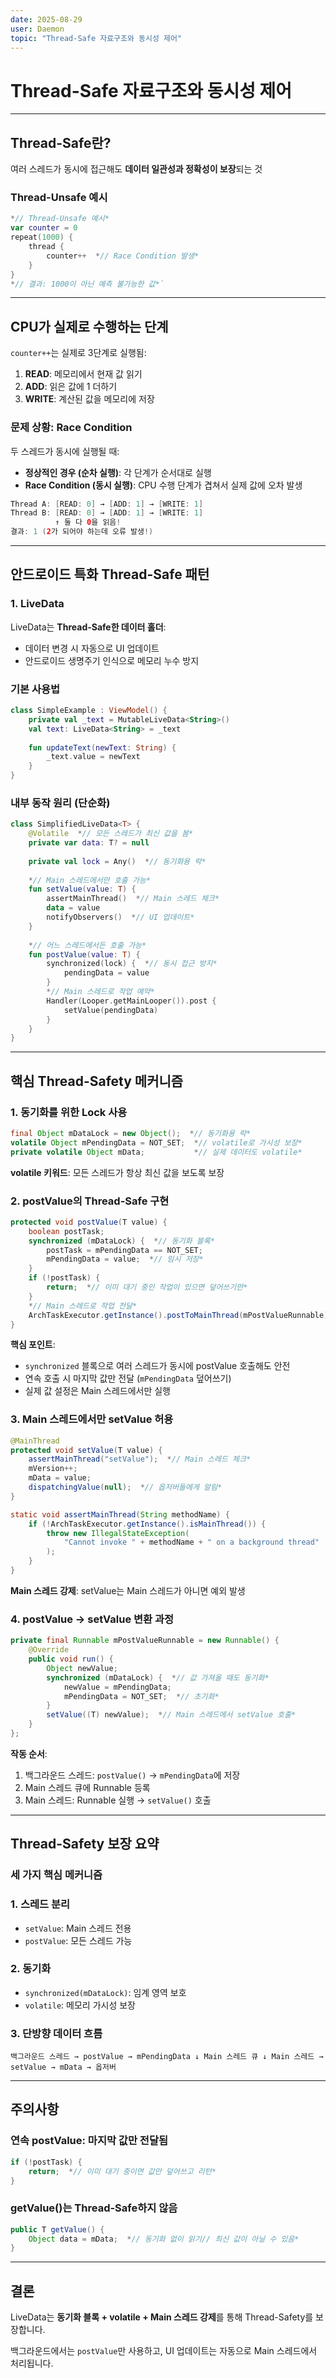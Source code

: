 ```yaml
---
date: 2025-08-29
user: Daemon
topic: "Thread-Safe 자료구조와 동시성 제어"
---
```


# Thread-Safe 자료구조와 동시성 제어

---

## Thread-Safe란?

여러 스레드가 동시에 접근해도 **데이터 일관성과 정확성이 보장**되는 것

### Thread-Unsafe 예시


```kotlin
*// Thread-Unsafe 예시*
var counter = 0
repeat(1000) {
    thread {
        counter++  *// Race Condition 발생*
    }
}
*// 결과: 1000이 아닌 예측 불가능한 값*`
```

---

## CPU가 실제로 수행하는 단계

`counter++`는 실제로 3단계로 실행됨:

1. **READ**: 메모리에서 현재 값 읽기
2. **ADD**: 읽은 값에 1 더하기
3. **WRITE**: 계산된 값을 메모리에 저장

### 문제 상황: Race Condition

두 스레드가 동시에 실행될 때:

- **정상적인 경우 (순차 실행)**: 각 단계가 순서대로 실행
- **Race Condition (동시 실행)**: CPU 수행 단계가 겹쳐서 실제 값에 오차 발생

```kotlin
Thread A: [READ: 0] → [ADD: 1] → [WRITE: 1]
Thread B: [READ: 0] → [ADD: 1] → [WRITE: 1]
          ↑ 둘 다 0을 읽음!
결과: 1 (2가 되어야 하는데 오류 발생!)
```

---

## 안드로이드 특화 Thread-Safe 패턴

### 1. LiveData

LiveData는 **Thread-Safe한 데이터 홀더**:

- 데이터 변경 시 자동으로 UI 업데이트
- 안드로이드 생명주기 인식으로 메모리 누수 방지

### 기본 사용법

```kotlin
class SimpleExample : ViewModel() {
    private val _text = MutableLiveData<String>()
    val text: LiveData<String> = _text
    
    fun updateText(newText: String) {
        _text.value = newText
    }
}
```

### 내부 동작 원리 (단순화)

```kotlin
class SimplifiedLiveData<T> {
    @Volatile  *// 모든 스레드가 최신 값을 봄*
    private var data: T? = null
    
    private val lock = Any()  *// 동기화용 락*
    
    *// Main 스레드에서만 호출 가능*
    fun setValue(value: T) {
        assertMainThread()  *// Main 스레드 체크*
        data = value
        notifyObservers()  *// UI 업데이트*
    }
    
    *// 어느 스레드에서든 호출 가능*
    fun postValue(value: T) {
        synchronized(lock) {  *// 동시 접근 방지*
            pendingData = value
        }
        *// Main 스레드로 작업 예약*
        Handler(Looper.getMainLooper()).post {
            setValue(pendingData)
        }
    }
}
```

---

## 핵심 Thread-Safety 메커니즘

### 1. 동기화를 위한 Lock 사용

```java
final Object mDataLock = new Object();  *// 동기화용 락*
volatile Object mPendingData = NOT_SET;  *// volatile로 가시성 보장*
private volatile Object mData;           *// 실제 데이터도 volatile*
```

**volatile 키워드**: 모든 스레드가 항상 최신 값을 보도록 보장

### 2. postValue의 Thread-Safe 구현

```java
protected void postValue(T value) {
    boolean postTask;
    synchronized (mDataLock) {  *// 동기화 블록*
        postTask = mPendingData == NOT_SET;
        mPendingData = value;  *// 임시 저장*
    }
    if (!postTask) {
        return;  *// 이미 대기 중인 작업이 있으면 덮어쓰기만*
    }
    *// Main 스레드로 작업 전달*
    ArchTaskExecutor.getInstance().postToMainThread(mPostValueRunnable);
}
```

**핵심 포인트**:

- `synchronized` 블록으로 여러 스레드가 동시에 postValue 호출해도 안전
- 연속 호출 시 마지막 값만 전달 (`mPendingData` 덮어쓰기)
- 실제 값 설정은 Main 스레드에서만 실행

### 3. Main 스레드에서만 setValue 허용

```java
@MainThread
protected void setValue(T value) {
    assertMainThread("setValue");  *// Main 스레드 체크*
    mVersion++;
    mData = value;
    dispatchingValue(null);  *// 옵저버들에게 알림*
}

static void assertMainThread(String methodName) {
    if (!ArchTaskExecutor.getInstance().isMainThread()) {
        throw new IllegalStateException(
            "Cannot invoke " + methodName + " on a background thread"
        );
    }
}
```

**Main 스레드 강제**: setValue는 Main 스레드가 아니면 예외 발생

### 4. postValue → setValue 변환 과정

```java
private final Runnable mPostValueRunnable = new Runnable() {
    @Override
    public void run() {
        Object newValue;
        synchronized (mDataLock) {  *// 값 가져올 때도 동기화*
            newValue = mPendingData;
            mPendingData = NOT_SET;  *// 초기화*
        }
        setValue((T) newValue);  *// Main 스레드에서 setValue 호출*
    }
};
```

**작동 순서**:

1. 백그라운드 스레드: `postValue()` → `mPendingData`에 저장
2. Main 스레드 큐에 Runnable 등록
3. Main 스레드: Runnable 실행 → `setValue()` 호출

---

## Thread-Safety 보장 요약

### 세 가지 핵심 메커니즘

### 1. **스레드 분리**

- `setValue`: Main 스레드 전용
- `postValue`: 모든 스레드 가능

### 2. **동기화**

- `synchronized(mDataLock)`: 임계 영역 보호
- `volatile`: 메모리 가시성 보장

### 3. **단방향 데이터 흐름**

`백그라운드 스레드 → postValue → mPendingData
                                     ↓
                             Main 스레드 큐
                                     ↓
                   Main 스레드 → setValue → mData → 옵저버`

---

## 주의사항

### 연속 postValue: 마지막 값만 전달됨

```java
if (!postTask) {
    return;  *// 이미 대기 중이면 값만 덮어쓰고 리턴*
}
```

### getValue()는 Thread-Safe하지 않음

```java
public T getValue() {
    Object data = mData;  *// 동기화 없이 읽기// 최신 값이 아닐 수 있음*
}
```

---

## 결론

LiveData는 **동기화 블록 + volatile + Main 스레드 강제**를 통해 Thread-Safety를 보장합니다.

백그라운드에서는 `postValue`만 사용하고, UI 업데이트는 자동으로 Main 스레드에서 처리됩니다.
